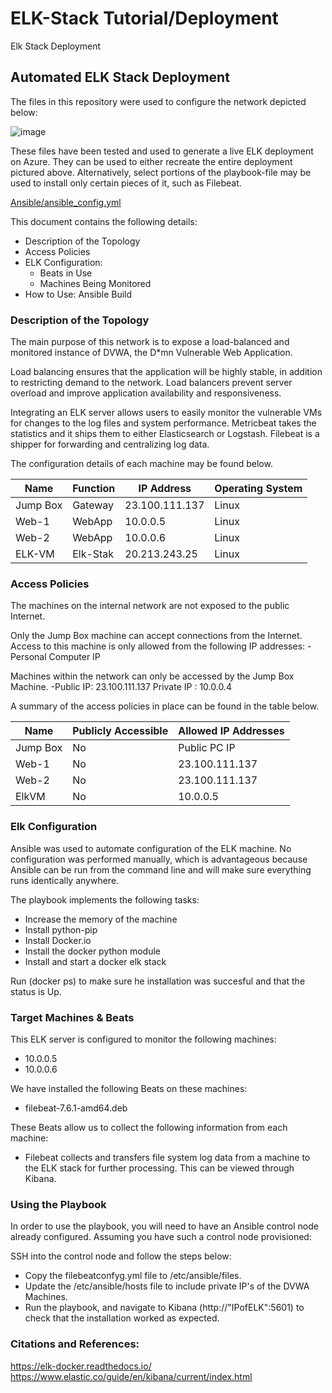# ELK-Stack Tutorial/Deployment
Elk Stack Deployment
## Automated ELK Stack Deployment

The files in this repository were used to configure the network depicted below:

  ![image](https://user-images.githubusercontent.com/106046849/173168268-c9c7c377-2c54-4fdd-81d0-256c76049804.png)


These files have been tested and used to generate a live ELK deployment on Azure. They can be used to either recreate the entire deployment pictured above. Alternatively, select portions of the playbook-file may be used to install only certain pieces of it, such as Filebeat.

  [Ansible/ansible_config.yml](https://github.com/ShamanOxy/ELK-Stack-Project/blob/main/Ansible/ansible_config.yml)

This document contains the following details:
- Description of the Topology
- Access Policies
- ELK Configuration:
  - Beats in Use
  - Machines Being Monitored
- How to Use: Ansible Build


### Description of the Topology

The main purpose of this network is to expose a load-balanced and monitored instance of DVWA, the D*mn Vulnerable Web Application.

Load balancing ensures that the application will be highly stable, in addition to restricting demand to the network.
Load balancers prevent server overload and improve application availability and responsiveness.

Integrating an ELK server allows users to easily monitor the vulnerable VMs for changes to the log files and system performance. Metricbeat takes the statistics and it ships them to either Elasticsearch or Logstash. Filebeat is a shipper for forwarding and centralizing log data.

The configuration details of each machine may be found below.

| Name     | Function | IP Address | Operating System |
|----------|----------|------------|------------------|
| Jump Box | Gateway  | 23.100.111.137  | Linux            |
| Web-1    | WebApp   | 10.0.0.5   | Linux            |
| Web-2    | WebApp   | 10.0.0.6   | Linux            |
| ELK-VM   | Elk-Stak | 20.213.243.25   | Linux            |

### Access Policies

The machines on the internal network are not exposed to the public Internet. 

Only the Jump Box machine can accept connections from the Internet. Access to this machine is only allowed from the following IP addresses:
-Personal Computer IP

Machines within the network can only be accessed by the Jump Box Machine.
-Public IP: 23.100.111.137
 Private IP : 10.0.0.4

A summary of the access policies in place can be found in the table below.

| Name     | Publicly Accessible | Allowed IP Addresses |
|----------|---------------------|----------------------|
| Jump Box | No              | Public PC IP   |
| Web-1         |            No         |      23.100.111.137                |
| Web-2         |            No         |      23.100.111.137                |
| ElkVM    |   No            | 10.0.0.5       |

### Elk Configuration

Ansible was used to automate configuration of the ELK machine. No configuration was performed manually, which is advantageous because Ansible can be run from the command line and will make sure everything runs identically anywhere.

The playbook implements the following tasks:
- Increase the memory of the machine
- Install python-pip
- Install Docker.io
- Install the docker python module
- Install and start a docker elk stack

Run (docker ps) to make sure he installation was succesful and that the status is Up.

### Target Machines & Beats
This ELK server is configured to monitor the following machines:
- 10.0.0.5
- 10.0.0.6 

We have installed the following Beats on these machines:
- filebeat-7.6.1-amd64.deb

These Beats allow us to collect the following information from each machine:
- Filebeat collects and transfers file system log data from a machine to the ELK stack for further processing. This can be viewed through Kibana.

### Using the Playbook
In order to use the playbook, you will need to have an Ansible control node already configured. Assuming you have such a control node provisioned: 

SSH into the control node and follow the steps below:
- Copy the filebeatconfyg.yml file to /etc/ansible/files.
- Update the /etc/ansible/hosts file to include private IP's of the DVWA Machines.
- Run the playbook, and navigate to Kibana (http://"IPofELK":5601) to check that the installation worked as expected.


### Citations and References:

https://elk-docker.readthedocs.io/
https://www.elastic.co/guide/en/kibana/current/index.html
